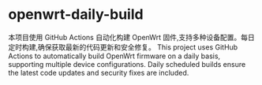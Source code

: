 # openwrt-daily-build
本项目使用 GitHub Actions 自动化构建 OpenWrt 固件,支持多种设备配置。每日定时构建,确保获取最新的代码更新和安全修复。 This project uses GitHub Actions to automatically build OpenWrt firmware on a daily basis, supporting multiple device configurations. Daily scheduled builds ensure the latest code updates and security fixes are included.
